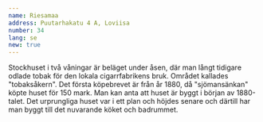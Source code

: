 ```yaml
---
name: Riesamaa
address: Puutarhakatu 4 A, Loviisa
number: 34
lang: se
new: true
---
```

Stockhuset i två våningar är beläget under åsen, där man långt tidigare odlade tobak för den lokala cigarrfabrikens bruk. Området kallades "tobaksåkern". Det första köpebrevet är från år 1880, då "sjömansänkan" köpte huset för 150 mark. Man kan anta att huset är byggt i början av 1880-talet. Det urprungliga huset var i ett plan och höjdes senare och därtill har man byggt till det nuvarande köket och badrummet.
